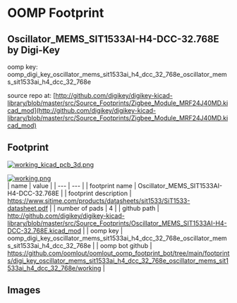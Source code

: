 # OOMP Footprint  
## Oscillator_MEMS_SIT1533AI-H4-DCC-32.768E  by Digi-Key  
  
oomp key: oomp_digi_key_oscillator_mems_sit1533ai_h4_dcc_32_768e_oscillator_mems_sit1533ai_h4_dcc_32_768e  
  
source repo at: [http://github.com/digikey/digikey-kicad-library/blob/master/src/Source_Footprints/Zigbee_Module_MRF24J40MD.kicad_mod](http://github.com/digikey/digikey-kicad-library/blob/master/src/Source_Footprints/Zigbee_Module_MRF24J40MD.kicad_mod)  
## Footprint  
  
[![working_kicad_pcb_3d.png](working_kicad_pcb_3d_600.png)](working_kicad_pcb_3d.png)  
  
[![working.png](working_600.png)](working.png)  
| name | value | 
| --- | --- | 
| footprint name | Oscillator_MEMS_SIT1533AI-H4-DCC-32.768E | 
| footprint description | https://www.sitime.com/products/datasheets/sit1533/SiT1533-datasheet.pdf | 
| number of pads | 4 | 
| github path | http://github.com/digikey/digikey-kicad-library/blob/master/src/Source_Footprints/Oscillator_MEMS_SIT1533AI-H4-DCC-32.768E.kicad_mod | 
| oomp key | oomp_digi_key_oscillator_mems_sit1533ai_h4_dcc_32_768e_oscillator_mems_sit1533ai_h4_dcc_32_768e | 
| oomp bot github | https://github.com/oomlout/oomlout_oomp_footprint_bot/tree/main/footprints/digi_key_oscillator_mems_sit1533ai_h4_dcc_32_768e_oscillator_mems_sit1533ai_h4_dcc_32_768e/working | 
## Images  
